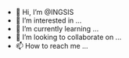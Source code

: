 - 👋 Hi, I’m @INGSIS
- 👀 I’m interested in ...
- 🌱 I’m currently learning ...
- 💞️ I’m looking to collaborate on ...
- 📫 How to reach me ...

<!---
INGSIS/INGSIS is a ✨ special ✨ repository because its `README.md` (this file) appears on your GitHub profile.
You can click the Preview link to take a look at your changes.
--->
